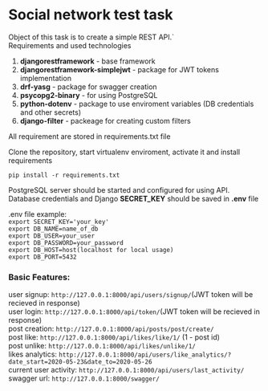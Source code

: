 # Social network test task

Object of this task is to create a simple REST API.`<br />
Requirements and used technologies
 1. **djangorestframework** - base framework
 2. **djangorestframework-simplejwt** - package for JWT tokens implementation  
 3. **drf-yasg** - package for swagger creation
 4. **psycopg2-binary** - for using PostgreSQL
 5. **python-dotenv** - package to use enviroment variables (DB credentials and other secrets) 
 6. **django-filter** - packeage for creating custom filters
 
 All requirement are stored in requirements.txt file
 
 Clone the repository, start virtualenv enviroment, activate it and install requirements


```pip install -r requirements.txt```

PostgreSQL server should be started and configured for using API.
Database credentials and Django **SECRET_KEY** should be saved in **.env** file



.env file example:<br />
```export SECRET_KEY='your_key'```<br />
```export DB_NAME=name_of_db```<br />
```export DB_USER=your_user```<br />
```export DB_PASSWORD=your_password```<br />
```export DB_HOST=host(localhost for local usage)```<br />
```export DB_PORT=5432```


### Basic Features:

user signup: ```http://127.0.0.1:8000/api/users/signup/```(JWT token will be recieved in response)<br />
user login: ```http://127.0.0.1:8000/api/token/```(JWT token will be recieved in response)<br />
post creation: ```http://127.0.0.1:8000/api/posts/post/create/```<br />
post like: ```http://127.0.0.1:8000/api/likes/like/1/``` (1 - post id)<br />
post unlike: ```http://127.0.0.1:8000/api/likes/unlike/1/```<br />
likes analytics: ```http://127.0.0.1:8000/api/users/like_analytics/?date_start=2020-05-23&date_to=2020-05-26```<br />
current user activity: ```http://127.0.0.1:8000/api/users/last_activity/```<br />
swagger url: ```http://127.0.0.1:8000/swagger/```<br />
